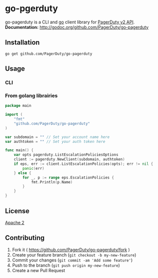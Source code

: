 # go-pgerduty

go-pagerduty is a CLI and [go](https://golang.org/) client library for [PagerDuty v2 API](https://v2.developer.pagerduty.com/v2/page/api-reference).
**Documentation:** <http://godoc.org/github.com/PagerDuty/go-pagerduty>

## Installation

```
go get github.com/PagerDuty/go-pagerduty
```

## Usage

### CLI

### From golang librairies

```go
package main

import (
	"fmt"
	"github.com/PagerDuty/go-pagerduty"
)

var subdomain = "" // Set your account name here
var	authtoken = "" // Set your auth token here

func main() {
	var opts pagerduty.ListEscalationPoliciesOptions
	client := pagerduty.NewClient(subdomain, authtoken)
	if eps, err := client.ListEscalationPolicies(opts); err != nil {
		panic(err)
	} else {
		for _, p := range eps.EscalationPolicies {
			fmt.Println(p.Name)
		}
	}
}
```

## License
[Apache 2](http://www.apache.org/licenses/LICENSE-2.0)

## Contributing

1. Fork it ( https://github.com/PagerDuty/go-pagerduty/fork )
2. Create your feature branch (`git checkout -b my-new-feature`)
3. Commit your changes (`git commit -am 'Add some feature'`)
4. Push to the branch (`git push origin my-new-feature`)
5. Create a new Pull Request
